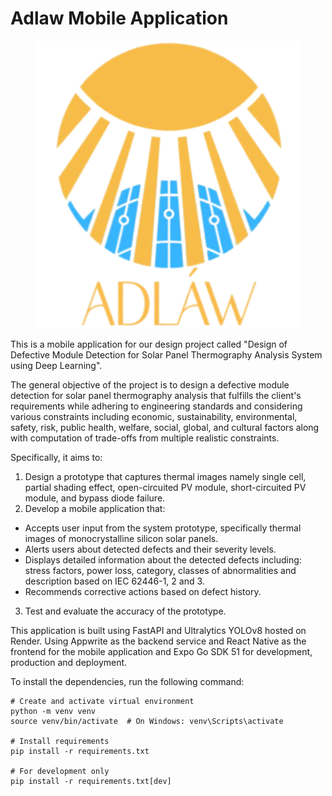 # Adlaw Mobile Application
<p align="center">
  <img src="assets/adlaw-v2.png" />
</p>

This is a mobile application for our design project called "Design of Defective Module Detection for Solar  Panel Thermography Analysis System using Deep Learning". 

The general objective of the project is to design a defective module detection for  solar panel thermography analysis that fulfills the client's requirements while adhering to engineering standards and considering various constraints including economic, sustainability, environmental, safety, risk, public health, welfare, social, global, and cultural factors along with computation of trade-offs from multiple realistic constraints.

Specifically, it aims to:
1. Design a prototype that captures thermal images namely single cell, partial shading effect, open-circuited PV module, short-circuited PV module, and bypass diode failure.
2. Develop a mobile application that:
- Accepts user input from the system prototype, specifically thermal images of monocrystalline silicon solar panels.
- Alerts users about detected defects and their severity levels.
- Displays detailed information about the detected defects including: stress factors, power loss, category, classes of abnormalities and description based on IEC 62446-1, 2 and 3.
- Recommends corrective actions based on defect history.
3. Test and evaluate the accuracy of the prototype.


This application is built using FastAPI and Ultralytics YOLOv8 hosted on Render. Using Appwrite as the backend service and React Native as the frontend for the mobile application and Expo Go SDK 51 for development, production and deployment.


To install the dependencies, run the following command:
```
# Create and activate virtual environment
python -m venv venv
source venv/bin/activate  # On Windows: venv\Scripts\activate

# Install requirements
pip install -r requirements.txt

# For development only
pip install -r requirements.txt[dev]
```

